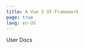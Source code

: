 ```yaml
---
title: A Vue 3 UI Framework
page: true
lang: en-US
---
```


<ClientOnly>
User Docs
  <!-- <ParallaxHome /> -->
</ClientOnly>
